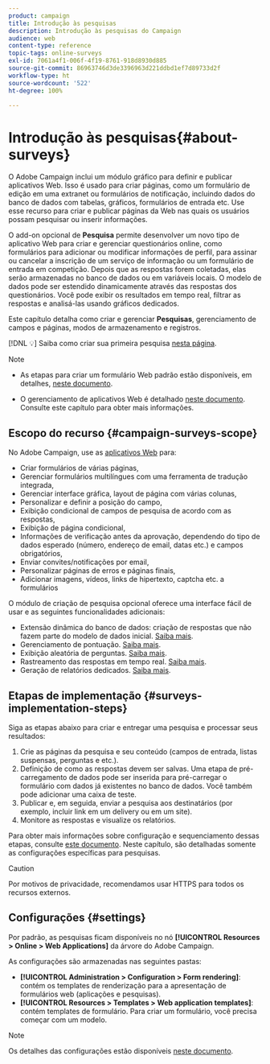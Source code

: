 ```yaml
---
product: campaign
title: Introdução às pesquisas
description: Introdução às pesquisas do Campaign
audience: web
content-type: reference
topic-tags: online-surveys
exl-id: 7061a4f1-006f-4f19-8761-918d8930d885
source-git-commit: 86963746d3de3396963d221ddbd1ef7d89733d2f
workflow-type: ht
source-wordcount: '522'
ht-degree: 100%

---
```


# Introdução às pesquisas{#about-surveys}

O Adobe Campaign inclui um módulo gráfico para definir e publicar aplicativos Web. Isso é usado para criar páginas, como um formulário de edição em uma extranet ou formulários de notificação, incluindo dados do banco de dados com tabelas, gráficos, formulários de entrada etc. Use esse recurso para criar e publicar páginas da Web nas quais os usuários possam pesquisar ou inserir informações.

O add-on opcional de **Pesquisa** permite desenvolver um novo tipo de aplicativo Web para criar e gerenciar questionários online, como formulários para adicionar ou modificar informações de perfil, para assinar ou cancelar a inscrição de um serviço de informação ou um formulário de entrada em competição. Depois que as respostas forem coletadas, elas serão armazenadas no banco de dados ou em variáveis locais. O modelo de dados pode ser estendido dinamicamente através das respostas dos questionários. Você pode exibir os resultados em tempo real, filtrar as respostas e analisá-las usando gráficos dedicados.

Este capítulo detalha como criar e gerenciar **Pesquisas**, gerenciamento de campos e páginas, modos de armazenamento e registros.

[!DNL :bulb:] Saiba como criar sua primeira pesquisa [nesta página](getting-started-with-surveys.md).

>[!NOTE]
>
>* As etapas para criar um formulário Web padrão estão disponíveis, em detalhes, [neste documento](../../web/using/about-web-forms.md).
>
>* O gerenciamento de aplicativos Web é detalhado [neste documento](../../web/using/about-web-applications.md). Consulte este capítulo para obter mais informações.


## Escopo do recurso {#campaign-surveys-scope}

No Adobe Campaign, use as [aplicativos Web](../../web/using/about-web-forms.md) para:

* Criar formulários de várias páginas,
* Gerenciar formulários multilíngues com uma ferramenta de tradução integrada,
* Gerenciar interface gráfica, layout de página com várias colunas,
* Personalizar e definir a posição do campo,
* Exibição condicional de campos de pesquisa de acordo com as respostas,
* Exibição de página condicional,
* Informações de verificação antes da aprovação, dependendo do tipo de dados esperado (número, endereço de email, datas etc.) e campos obrigatórios,
* Enviar convites/notificações por email,
* Personalizar páginas de erros e páginas finais,
* Adicionar imagens, vídeos, links de hipertexto, captcha etc. a formulários

O módulo de criação de pesquisa opcional oferece uma interface fácil de usar e as seguintes funcionalidades adicionais:

* Extensão dinâmica do banco de dados: criação de respostas que não fazem parte do modelo de dados inicial. [Saiba mais](../../surveys/using/managing-answers.md#storing-collected-answers).
* Gerenciamento de pontuação. [Saiba mais](../../surveys/using/managing-answers.md#score-management).
* Exibição aleatória de perguntas. [Saiba mais](../../surveys/using/building-a-survey.md#adding-questions).
* Rastreamento das respostas em tempo real. [Saiba mais](../../surveys/using/publish--track-and-use-collected-data.md#response-tracking).
* Geração de relatórios dedicados. [Saiba mais](../../surveys/using/publish--track-and-use-collected-data.md#reports-on-surveys).


## Etapas de implementação {#surveys-implementation-steps}

Siga as etapas abaixo para criar e entregar uma pesquisa e processar seus resultados:

1. Crie as páginas da pesquisa e seu conteúdo (campos de entrada, listas suspensas, perguntas e etc.).
1. Definição de como as respostas devem ser salvas. Uma etapa de pré-carregamento de dados pode ser inserida para pré-carregar o formulário com dados já existentes no banco de dados. Você também pode adicionar uma caixa de teste.
1. Publicar e, em seguida, enviar a pesquisa aos destinatários (por exemplo, incluir link em um delivery ou em um site).
1. Monitore as respostas e visualize os relatórios.

Para obter mais informações sobre configuração e sequenciamento dessas etapas, consulte [este documento](../../web/using/about-web-forms.md). Neste capítulo, são detalhadas somente as configurações específicas para pesquisas.

>[!CAUTION]
>
>Por motivos de privacidade, recomendamos usar HTTPS para todos os recursos externos.

## Configurações {#settings}

Por padrão, as pesquisas ficam disponíveis no nó **[!UICONTROL Resources > Online > Web Applications]** da árvore do Adobe Campaign.

As configurações são armazenadas nas seguintes pastas:

* **[!UICONTROL Administration > Configuration > Form rendering]**: contém os templates de renderização para a apresentação de formulários web (aplicações e pesquisas).
* **[!UICONTROL Resources > Templates > Web application templates]**: contém templates de formulário. Para criar um formulário, você precisa começar com um modelo.

>[!NOTE]
>
>Os detalhes das configurações estão disponíveis [neste documento](../../web/using/about-web-forms.md).
